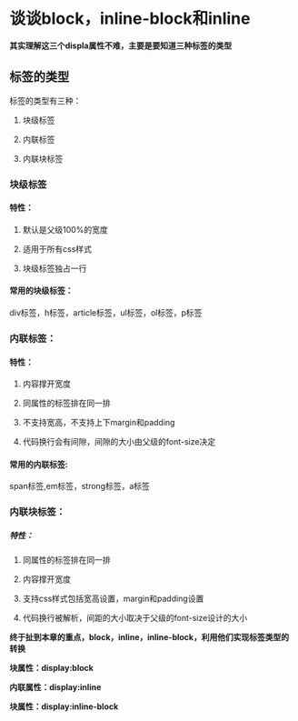 # 谈谈block，inline-block和inline
**其实理解这三个displa属性不难，主要是要知道三种标签的类型**
## 标签的类型
标签的类型有三种：

1. 块级标签

2. 内联标签

3. 内联块标签

### 块级标签

#### 特性：

1. 默认是父级100%的宽度

2. 适用于所有css样式
 
3. 块级标签独占一行

#### 常用的块级标签：

div标签，h标签，article标签，ul标签，ol标签，p标签

### 内联标签：

#### 特性：

1. 内容撑开宽度

2. 同属性的标签排在同一排
 
3. 不支持宽高，不支持上下margin和padding
 
4. 代码换行会有间隙，间隙的大小由父级的font-size决定
 
#### 常用的内联标签:

span标签,em标签，strong标签，a标签

### 内联块标签：

##### 特性：

1. 同属性的标签排在同一排

2. 内容撑开宽度

3. 支持css样式包括宽高设置，margin和padding设置

4. 代码换行被解析，间距的大小取决于父级的font-size设计的大小


**终于扯到本章的重点，block，inline，inline-block，利用他们实现标签类型的转换**

**块属性：display:block**

**内联属性：display:inline**

**块属性：display:inline-block**